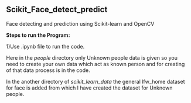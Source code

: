 ## Scikit_Face_detect_predict
Face detecting and prediction using Scikit-learn  and OpenCV

**Steps to run the Program:**

1)Use .ipynb file to run the code.

Here in the _people_ directory only Unknown people data is given  so  you need to create your own data which act as known person  and for creating of that data  process is in the code.
 
In the another directory of _scikit_learn_data_  the general lfw_home dataset for face is added from which I have created the dataset for Unknown people.
